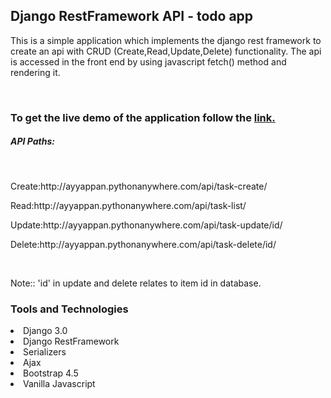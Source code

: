 <h2>Django RestFramework API - todo app</h2>
<p>This is a simple application which implements the django rest framework to create an api with CRUD (Create,Read,Update,Delete) functionality.
The api is accessed in the front end by using javascript fetch() method and rendering it. </p>
<br>

<h3>To get the live demo of the application follow the <a href="http://ayyappan.pythonanywhere.com/">link.</a></h3>
<h5>API Paths:</h5><br>
<p>Create:http://ayyappan.pythonanywhere.com/api/task-create/</p>
<p>Read:http://ayyappan.pythonanywhere.com/api/task-list/</p>
<p>Update:http://ayyappan.pythonanywhere.com/api/task-update/id/</p>
<p>Delete:http://ayyappan.pythonanywhere.com/api/task-delete/id/</p><br>
<p>Note:: 'id' in update and delete relates to item id in database.</p>
<h3>Tools and Technologies</h3>
<li>Django 3.0</li>
<li>Django RestFramework</li>
<li>Serializers</li>
<li>Ajax</li>
<li>Bootstrap 4.5</li>
<li>Vanilla Javascript</li>
